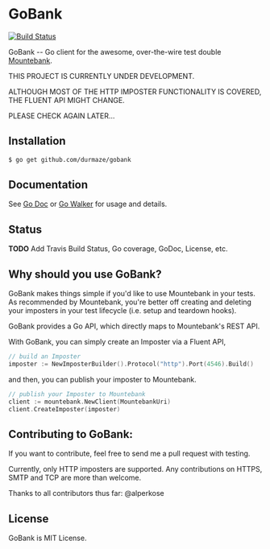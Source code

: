 GoBank
=========

[![Build Status](https://travis-ci.org/durmaze/gobank.svg?branch=master)](https://travis-ci.org/durmaze/gobank)

GoBank -- Go client for the awesome, over-the-wire test double [Mountebank](http://www.mbtest.org/).

THIS PROJECT IS CURRENTLY UNDER DEVELOPMENT.

ALTHOUGH MOST OF THE HTTP IMPOSTER FUNCTIONALITY IS COVERED, THE FLUENT API MIGHT CHANGE.

PLEASE CHECK AGAIN LATER...

## Installation

```bash
$ go get github.com/durmaze/gobank
```

## Documentation
See [Go Doc](http://godoc.org/github.com/durmaze/gobank) or [Go Walker](http://gowalker.org/github.com/durmaze/gobank) for usage and details.

## Status
**TODO** Add Travis Build Status, Go coverage, GoDoc, License, etc.

## Why should you use GoBank?

GoBank makes things simple if you'd like to use Mountebank in your tests. As recommended by Mountebank, you're better off creating and deleting your imposters in your test lifecycle (i.e. setup and teardown hooks).

GoBank provides a Go API, which directly maps to Mountebank's REST API.

With GoBank, you can simply create an Imposter via a Fluent API,

```go
// build an Imposter
imposter := NewImposterBuilder().Protocol("http").Port(4546).Build()
```
and then, you can publish your imposter to Mountebank.
```go
// publish your Imposter to Mountebank
client := mountebank.NewClient(MountebankUri)
client.CreateImposter(imposter)
```

## Contributing to GoBank:

If you want to contribute, feel free to send me a pull request with testing.

Currently, only HTTP imposters are supported. Any contributions on HTTPS, SMTP and TCP are more than welcome.

Thanks to all contributors thus far:
@alperkose

## License

GoBank is MIT License.
